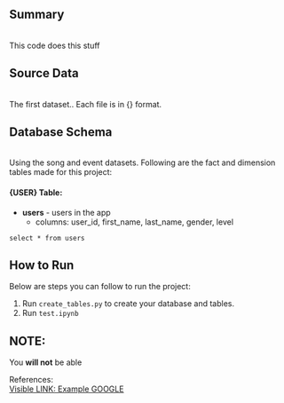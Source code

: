 ## Summary
<br>
This code does this stuff


## Source Data
<br>
The first dataset.. Each file is in {} format.


## Database Schema
<br>
Using the song and event datasets. Following are the fact and dimension tables made for this project:

        
#### {USER} Table:
* **users** - users in the app
    * columns: user_id, first_name, last_name, gender, level

```
select * from users
```

## How to Run
Below are steps you can follow to run the project:
<br>

1. Run `create_tables.py` to create your database and tables.
1. Run `test.ipynb` 


## NOTE:
You **will not** be able

References: 
<br>
[Visible LINK: Example GOOGLE](https://www.google.com)
